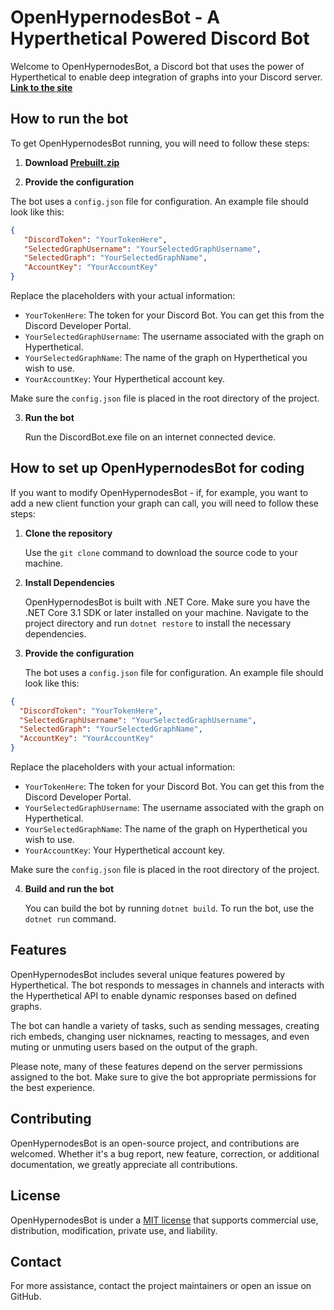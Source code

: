 # OpenHypernodesBot - A Hyperthetical Powered Discord Bot

Welcome to OpenHypernodesBot, a Discord bot that uses the power of Hyperthetical to enable deep integration of graphs into your Discord server.
**[Link to the site](https://www.hyperthetical.dev/)**
   ## How to run the bot
   To get OpenHypernodesBot running, you will need to follow these steps:
   1. **Download [Prebuilt.zip](https://github.com/fahyc/OSHypernodesBot/blob/main/Prebuilt.zip)**

   2. **Provide the configuration**

   The bot uses a `config.json` file for configuration. An example file should look like this:

   ```json
   {
      "DiscordToken": "YourTokenHere",
      "SelectedGraphUsername": "YourSelectedGraphUsername",
      "SelectedGraph": "YourSelectedGraphName",
      "AccountKey": "YourAccountKey"
   }
   ```

   Replace the placeholders with your actual information:

   - `YourTokenHere`: The token for your Discord Bot. You can get this from the Discord Developer Portal.
   - `YourSelectedGraphUsername`: The username associated with the graph on Hyperthetical.
   - `YourSelectedGraphName`: The name of the graph on Hyperthetical you wish to use.
   - `YourAccountKey`: Your Hyperthetical account key.

   Make sure the `config.json` file is placed in the root directory of the project.

   3. **Run the bot**
      
      Run the DiscordBot.exe file on an internet connected device. 


## How to set up OpenHypernodesBot for coding
If you want to modify OpenHypernodesBot - if, for example, you want to add a new client function your graph can call, you will need to follow these steps:

1. **Clone the repository**

   Use the `git clone` command to download the source code to your machine.

2. **Install Dependencies**

   OpenHypernodesBot is built with .NET Core. Make sure you have the .NET Core 3.1 SDK or later installed on your machine. Navigate to the project directory and run `dotnet restore` to install the necessary dependencies.

3. **Provide the configuration**

   The bot uses a `config.json` file for configuration. An example file should look like this:

```json
{
  "DiscordToken": "YourTokenHere",
  "SelectedGraphUsername": "YourSelectedGraphUsername",
  "SelectedGraph": "YourSelectedGraphName",
  "AccountKey": "YourAccountKey"
}
```

   Replace the placeholders with your actual information:

   - `YourTokenHere`: The token for your Discord Bot. You can get this from the Discord Developer Portal.
   - `YourSelectedGraphUsername`: The username associated with the graph on Hyperthetical.
   - `YourSelectedGraphName`: The name of the graph on Hyperthetical you wish to use.
   - `YourAccountKey`: Your Hyperthetical account key.

   Make sure the `config.json` file is placed in the root directory of the project.

4. **Build and run the bot**

   You can build the bot by running `dotnet build`. To run the bot, use the `dotnet run` command. 

## Features

OpenHypernodesBot includes several unique features powered by Hyperthetical. The bot responds to messages in channels and interacts with the Hyperthetical API to enable dynamic responses based on defined graphs. 

The bot can handle a variety of tasks, such as sending messages, creating rich embeds, changing user nicknames, reacting to messages, and even muting or unmuting users based on the output of the graph.

Please note, many of these features depend on the server permissions assigned to the bot. Make sure to give the bot appropriate permissions for the best experience.

## Contributing

OpenHypernodesBot is an open-source project, and contributions are welcomed. Whether it's a bug report, new feature, correction, or additional documentation, we greatly appreciate all contributions.

## License

OpenHypernodesBot is under a [MIT license](LICENSE) that supports commercial use, distribution, modification, private use, and liability.

## Contact 

For more assistance, contact the project maintainers or open an issue on GitHub.
